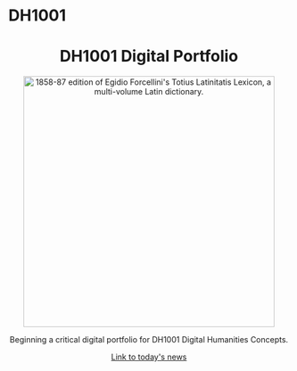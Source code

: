 # DH1001
<!DOCTYPE html>
<html>
<head>
<title>Page Title</title>
</head>
<body>

<center><h1>DH1001 Digital Portfolio </h1><center>
<center><a title="Dr. Marcus Gossler, CC BY-SA 3.0 &lt;http://creativecommons.org/licenses/by-sa/3.0/&gt;, via Wikimedia Commons" href="https://commons.wikimedia.org/wiki/File:Latin_dictionary.jpg"><img width="450" alt="1858-87 edition of Egidio Forcellini&#039;s Totius Latinitatis Lexicon, a multi-volume Latin dictionary." src="https://upload.wikimedia.org/wikipedia/commons/thumb/6/6e/Latin_dictionary.jpg/512px-Latin_dictionary.jpg?20100609174635"></a><center>
<p>Beginning a critical digital portfolio for DH1001 Digital Humanities Concepts.</p>
<a href="https://www.irishtimes.com/">Link to today's news<a>
</body>
</html>

